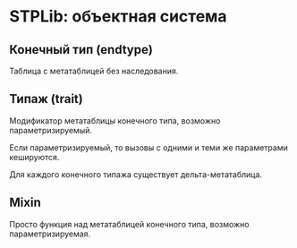# STPLib: объектная система

## Конечный тип (endtype)
Таблица с метатаблицей без наследования.

## Типаж (trait)
Модификатор метатаблицы конечного типа, возможно параметризируемый.

Если параметризируемый, то вызовы с одними и теми же параметрами кешируются.

Для каждого конечного типажа существует дельта-метатаблица.

## Mixin
Просто функция над метатаблицей конечного типа, возможно параметризируемая.